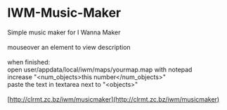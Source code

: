 # IWM-Music-Maker <br />
Simple music maker for I Wanna Maker <br />
 <br />
mouseover an element to view description <br />
 <br />
when finished: <br />
open user/appdata/local/iwm/maps/yourmap.map with notepad <br />
increase "&lt;num_objects&gt;this number&lt;/num_objects&gt;" <br />
paste the text in textarea next to "&lt;objects&gt;" <br />
 <br />
[http://clrmt.zc.bz/iwm/musicmaker](http://clrmt.zc.bz/iwm/musicmaker)
